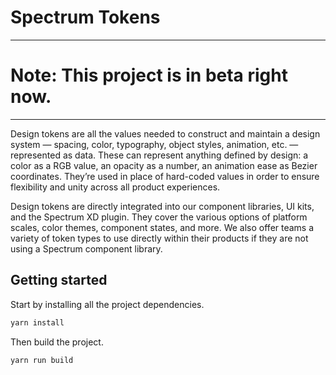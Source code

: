 # Spectrum Tokens

---
  
  
# Note: This project is in beta right now.

  
  
--- 

Design tokens are all the values needed to construct and maintain a design system — spacing, color, typography, object styles, animation, etc. — represented as data. These can represent anything defined by design: a color as a RGB value, an opacity as a number, an animation ease as Bezier coordinates. They’re used in place of hard-coded values in order to ensure flexibility and unity across all product experiences.

Design tokens are directly integrated into our component libraries, UI kits, and the Spectrum XD plugin. They cover the various options of platform scales, color themes, component states, and more. We also offer teams a variety of token types to use directly within their products if they are not using a Spectrum component library.


## Getting started

Start by installing all the project dependencies.

```bash
yarn install
```

Then build the project.

```bash
yarn run build
```
